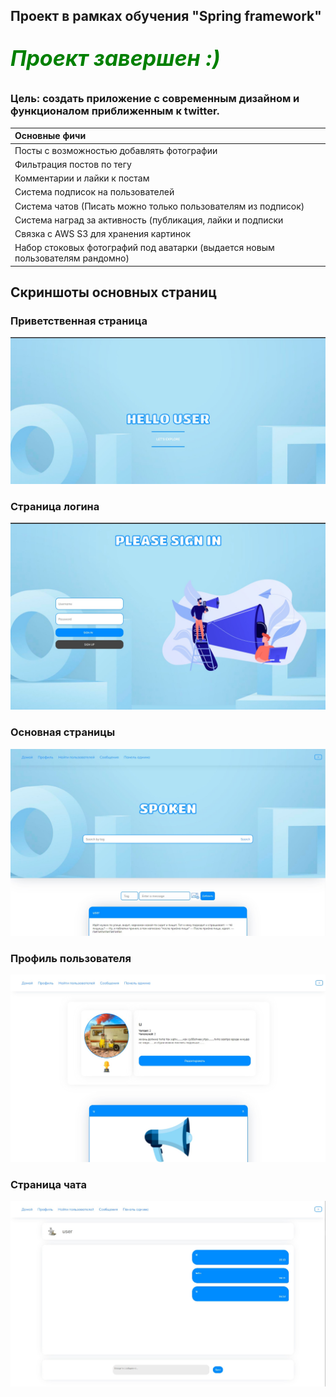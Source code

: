 ## Проект в рамках обучения "Spring framework" 

***<p style = "color: green; font-size: 34px;">Проект завершен :)</p>***

### Цель: создать приложение с современным дизайном и функционалом приближенным к twitter.

| Основные фичи 
| :---      |
|Посты с возможностью добавлять фотографии|
|Фильтрация постов по тегу|
|Комментарии и лайки к постам|
|Система подписок на пользователей|
|Система чатов (Писать можно только пользователям из подписок)|
|Система наград за активность (публикация, лайки и подписки|
|Связка с AWS S3 для хранения картинок|
|Набор стоковых фотографий под аватарки (выдается новым пользователям рандомно)|

## Скриншоты основных страниц

### Приветственная страница

![img](img/greeting_page.jpg)

### Страница логина

![img](img/login_page.jpg)

### Основная страницы

![img](img/main_page.jpg)

### Профиль пользователя

![img](img/profile_page.jpg)

### Страница чата

![img](img/chat_page.jpg)
